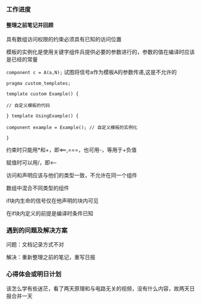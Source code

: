### 工作进度

#### 整理之前笔记并回顾

具有数组访问权限的约束必须具有已知的访问位置

模板的实例化是使用关键字组件兵提供必要的参数进行的，参数的值在编译时应该是已经的常量

`component c = A(a,N);`     试图将信号a作为模板A的参数传递,这是不允许的



`pragma custom_templates;` 

`template custom Example() {`   

  `// 自定义模板的代码`

 `} template UsingExample() {`   

​       `component example = Example(); // 自定义模板的实例化` 

`}`

约束时只能用*和+，即<==,===，也可用-，等用于+负值

赋值时可以用/，即<--

访问和声明应该与他们的类型一致，不允许在同一个组件

数组中混合不同类型的组件

if块内生命的信号仅在他声明的块内可见

在if块内定义的前提是编译时条件已知

### 遇到的问题及解决方案

问题：文档记录方式不对

解决：重新整理之前的笔记，重写日报

### 心得体会或明日计划

该怎么学有些迷茫，看了两天原理和与电路无关的视频，没有什么内容，故两天日报合并一天
